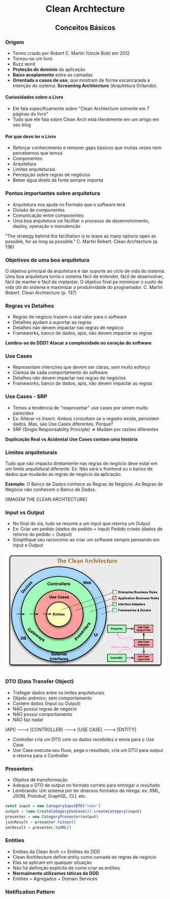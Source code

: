 # <p style="text-align: center;">Clean Archtecture</p>

## <p style="text-align: center;">Conceitos Básicos</p>

### Origem
- Termo criado por Robert C. Martin (Uncle Bob) em 2012
- Tornou-se um livro
- Buzz word
- **Proteção do domínio** da aplicação
- **Baixo acoplamento** entre as camadas
- **Orientada a casos de uso**, que mostram de forma escancarada a intenção do sistema. **Screaming Architecture** (Arquitetura Gritando). 

#### Curiosidades sobre o Livro
- Ele fala especificamente sobre "Clean Archtecture somente em 7 páginas do livro"
- Tudo que ele fala sobre Clean Arch está literalmente em um artigo em seu blog


#### Por que devo ler o Livro
- Reforçar conhecimento e remover gaps básicos que muitas vezes nem percebemos que temos
- Componentes
- Arquitetura
- Limites arquiteturais
- Percepção sobre regras de negócios
- Beber água direto da fonte sempre importa

### Pontos importantes sobre arquitetura
- Arquitetura nos ajuda no Formato que o software terá
- Divisão de componentes
- Comunicação entre componentes
- Uma boa arquitetura vai facilitar o processo de desenvolvimento, deploy, operação e manutenção

"The strategy behind tha facilitation is to leave as many options open as possible, for as long as possible."
C. Martin Robert. Clean Archtecture (p. 136)

### Objetivos de uma boa arquitetura
O objetivo principal da arquitetura é dar suporte ao ciclo de vida do sistema. Uma boa arquitetura torna o sistema fácil de entender, fácil de desenvolver, fácil de manter e fácil de implantar. O objetivo final pe minimizar o custo de vida útil do sistema e maximizar a produtividade do programador.
C. Martin Robert. Clean Archtecture (p. 137)

### Regras vs Detalhes
- Regras de negócio trazem o real valor para o software
- Detalhes ajudam a suportar as regras
- Detalhes não devem impactar nas regras de negócio
- Frameworks, banco de dados, apis, não devem impactar as regras
  
**Lembra-se do DDD? Atacar a complexidade no coração do software**

### Use Cases
- Representam intenções que devem ser claras, sem muito esforço
- Clareza de cada comportamento do software
- Detalhes não devem impactar nas regras de negócios
- Frameworks, banco de dados, apis, não devem impactar as regras

### Use Cases - SRP
- Temos a tendencia de "reaproveitar" use cases por serem muito parecidos
- Ex: Alterar vs Inserir. Ambos consultam se o registro existe, persistem dados. Mas, são Use Cases diferentes. Porque?
- SRP (Single Responsability Principle) => Mudam por razões diferentes

**Duplicação Real vs Acidental**
**Use Cases contam uma história**

### Limites arquiteturais
Tudo que não impacta diretamente nas regras de negócio deve estar em um limite arquitetural diferente. Ex: Não será o frontend ou o banco de dados que mudarão as regras de negócio da aplicação.

**Exemplo:**
O Banco de Dados conhece as Regras de Negócio. As Regras de Negócio não conhecem o Banco de Dados.

[IMAGEM THE CLEAN ARCHTECTURE]

### Input vs Output
- No final do sia, tudo se resume a um Input que retorna um Output
- Ex: Criar um pedido (dados do pedido = input) Pedido criado (dados de retorno do pedido = Output)
- Simplifique seu raciocónio ao criar um software sempre pensando em Input e Output

![](./.github/clean-arch-model.jpg)


### DTO (Data Transfer Object)
- Trafegar dados entre os imites arquiteturais
- Objeto anêmico, sem comportamento
- Contém dados (Input ou Output)
- NÃO possui regras de negócio
- NÃO possui comportamento
- NÃO faz nada!
  
[API] ---> [CONTROLLER] ---> [USE CASE] ---> [ENTITY]
- Controller cria um DTO com os dados recebidos e envia para o Use Case
- Use Case executa seu fluxo, pega o resultado, cria um DTO para output e retorna para o Controller

### Presenters
- Objetos de transformação
- Adequa o DTO de output no formato correto para entregar o resultado
- Lembrando: Um sistema por ter diversos formatos de ntrega: ex: XML, JSON, Protobuf, GraphQL, CLI, etc.

``` javascript
const input = new CategoryInputDTO("name")
output = (new CreateCategoryUseCase()).createCategory(input)
presenter = new CategoryPresenter(output)
jsonResult = presenter.toJson()
xmlResult = presenter.toXML()
```

### Entities
- Entities da Clean Arch <> Entities do DDD
- Clean Architecture define entity como camada de regras de negócio
- Elas se aplicam em qualquer situação
- Não há definição explicita de como criar as entities
- **Normalmente utilizamos táticas do DDD**
- Entities = Agregados + Domain Services

### Notification Pattern
